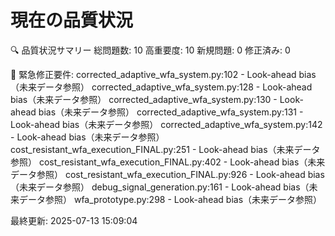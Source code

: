 # 現在の品質状況

🔍 品質状況サマリー
   総問題数: 10
   高重要度: 10
   新規問題: 0
   修正済み: 0

🚨 緊急修正要件:
   corrected_adaptive_wfa_system.py:102 - Look-ahead bias（未来データ参照）
   corrected_adaptive_wfa_system.py:128 - Look-ahead bias（未来データ参照）
   corrected_adaptive_wfa_system.py:130 - Look-ahead bias（未来データ参照）
   corrected_adaptive_wfa_system.py:131 - Look-ahead bias（未来データ参照）
   corrected_adaptive_wfa_system.py:142 - Look-ahead bias（未来データ参照）
   cost_resistant_wfa_execution_FINAL.py:251 - Look-ahead bias（未来データ参照）
   cost_resistant_wfa_execution_FINAL.py:402 - Look-ahead bias（未来データ参照）
   cost_resistant_wfa_execution_FINAL.py:926 - Look-ahead bias（未来データ参照）
   debug_signal_generation.py:161 - Look-ahead bias（未来データ参照）
   wfa_prototype.py:298 - Look-ahead bias（未来データ参照）

最終更新: 2025-07-13 15:09:04
